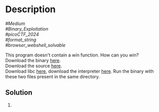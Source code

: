 # Description

_#Medium_<br>
_#Binary_Exploitation_<br>
_#picoCTF_2024_<br>
_#format_string_<br>
_#browser_webshell_solvable_<br>

This program doesn't contain a win function. How can you win?<br>
Download the binary [here](../format_string_3/format_string_3).<br>
Download the source [here](../format_string_3/format_string_3.c).<br>
Download libc [here](../format_string_3/libc.so.6), download the interpreter [here](../format_string_3/ld-linux-x86-64.so.2). Run the binary with these two files present in the same directory.

## Solution

1. 

